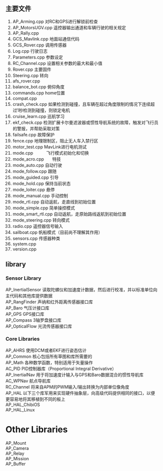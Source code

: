 ## 主要文件
1.  AP_Arming.cpp         对RC和GPS进行解锁前检查
2.  AP_MotorsUGV.cpp      遥控器输出通道和车辆行驶的相关规定
3.  AP_Rally.cpp
4.  GCS_Mavlink.cpp       地面站通信代码
5.  GCS_Rover.cpp         调用传感器
6.  Log.cpp               行驶日志
7.  Parameters.cpp        参数设定
8.  RC_Channel.cpp        设置相关参数的最大和最小值
9.  Rover.cpp             主要固件
10. Steering.cpp          转向
11. afs_rover.cpp          
12. balance_bot.cpp       俯仰角度
13. commands.cpp          home位置
14. compat.cpp
15. crash_check.cpp       如果检测到碰撞，且车辆在超过角度限制的情况下连续超过1秒检测到碰撞，则锁定电机
16. cruise_learn.cpp      巡航学习
17. ekf_check.cpp         检测扩展卡尔曼滤波器或惯性导航系统的故障，触发对飞行员的警报，并帮助采取对策
18. failsafe.cpp          故障保护
2.  fence.cpp             地理限制区，阻止无人车入禁行区
3.  motor_test.cpp        MavLink进行电机测试
4.  mode.cpp              飞行模式初始化和切换
5.  mode_acro.cpp         特技
6.  mode_auto.cpp         自动行驶
7.  mode_follow.cpp       跟随
8.  mode_guided.cpp       引导
9.  mode_hold.cpp         保持当前状态
10. mode_loiter.cpp       悬停
11. mode_manual.cpp       手动控制
12. mode_rtl.cpp          自动返航，走直线到初始位置
13. mode_simple.cpp       简单操控模式
14. mode_smart_rtl.cpp    自动返航，走原始路线返航到初始位置
15. mode_steering.cpp     转向模式
33. radio.cpp             遥控器信号输入
34. sailboat.cpp          帆船模式（目前尚不理解其作用）
35. sensors.cpp           传感器种类
36. system.cpp
37. version.cpp


## library
### Sensor Library
AP_InertialSensor  读取陀螺仪和加速度计数据，然后进行校准，并以标准单位向主代码和其他库提供数据  
AP_RangFinder      声纳和红外距离传感器接口库  
AP_Baro            气压计接口库  
AP_GPS             GPS接口库  
AP_Compass         3轴罗盘接口库  
AP_OpticalFlow     光流传感器接口库  
### Core Libraries
AP_AHRS            使用DCM或者EKF进行姿态估计  
AP_Common          核心包括所有草图和库所需要的  
AP_Math            各种数学函数，特别适用于矢量操作  
AC_PID             PID控制器库（Proportional Integral Derivative）  
AP_InertialNav     用于将加速度计输入与GPS和Baro数据混合的惯性导航库  
AC_WPNav           航点导航库  
RC_Channel         将来自APM的PWM输入/输出转换为内部单位像角度  
AP_HAL             以下三个库军用来实现硬件抽象层，向高级代码提供相同的接口，以便更容易地将其移植到不同的板上  
AP_HAL_ChibiOS  
AP_HAL_Linux  
# Other Libraries
AP_Mount  
AP_Camera  
AP_Relay  
AP_Mission  
AP_Buffer  
